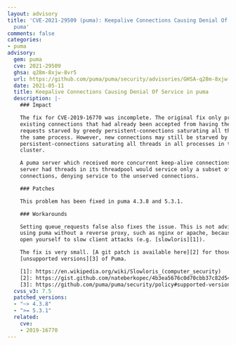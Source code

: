 ```yaml
---
layout: advisory
title: 'CVE-2021-29509 (puma): Keepalive Connections Causing Denial Of Service in
  puma'
comments: false
categories:
- puma
advisory:
  gem: puma
  cve: 2021-29509
  ghsa: q28m-8xjw-8vr5
  url: https://github.com/puma/puma/security/advisories/GHSA-q28m-8xjw-8vr5
  date: 2021-05-11
  title: Keepalive Connections Causing Denial Of Service in puma
  description: |-
    ### Impact

    The fix for CVE-2019-16770 was incomplete. The original fix only protected
    existing connections that had already been accepted from having their
    requests starved by greedy persistent-connections saturating all threads in
    the same process. However, new connections may still be starved by greedy
    persistent-connections saturating all threads in all processes in the
    cluster.

    A puma server which received more concurrent keep-alive connections than the
    server had threads in its threadpool would service only a subset of
    connections, denying service to the unserved connections.

    ### Patches

    This problem has been fixed in puma 4.3.8 and 5.3.1.

    ### Workarounds

    Setting queue_requests false also fixes the issue. This is not advised when
    using puma without a reverse proxy, such as nginx or apache, because you will
    open yourself to slow client attacks (e.g. [slowloris][1]).

    The fix is very small. [A git patch is available here][2] for those using
    [unsupported versions][3] of Puma.

    [1]: https://en.wikipedia.org/wiki/Slowloris_(computer_security)
    [2]: https://gist.github.com/nateberkopec/4b3ea5676c0d70cbb37c82d54be25837
    [3]: https://github.com/puma/puma/security/policy#supported-versions
  cvss_v3: 7.5
  patched_versions:
  - "~> 4.3.8"
  - ">= 5.3.1"
  related:
    cve:
    - 2019-16770
---
```

